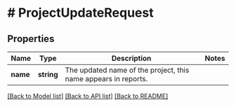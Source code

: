 # # ProjectUpdateRequest

## Properties

Name | Type | Description | Notes
------------ | ------------- | ------------- | -------------
**name** | **string** | The updated name of the project, this name appears in reports. |

[[Back to Model list]](../../README.md#models) [[Back to API list]](../../README.md#endpoints) [[Back to README]](../../README.md)
